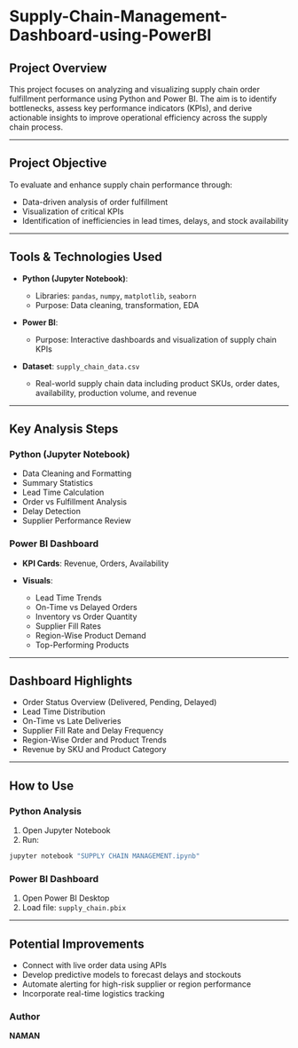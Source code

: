 # Supply-Chain-Management-Dashboard-using-PowerBI

##  Project Overview

This project focuses on analyzing and visualizing supply chain order fulfillment performance using Python and Power BI. The aim is to identify bottlenecks, assess key performance indicators (KPIs), and derive actionable insights to improve operational efficiency across the supply chain process.

---

##  Project Objective

To evaluate and enhance supply chain performance through:

* Data-driven analysis of order fulfillment
* Visualization of critical KPIs
* Identification of inefficiencies in lead times, delays, and stock availability

---

##  Tools & Technologies Used

* **Python (Jupyter Notebook)**:

  * Libraries: `pandas`, `numpy`, `matplotlib`, `seaborn`
  * Purpose: Data cleaning, transformation, EDA

* **Power BI**:

  * Purpose: Interactive dashboards and visualization of supply chain KPIs

* **Dataset**: `supply_chain_data.csv`

  * Real-world supply chain data including product SKUs, order dates, availability, production volume, and revenue

---

##  Key Analysis Steps

###  Python (Jupyter Notebook)

* Data Cleaning and Formatting
* Summary Statistics
* Lead Time Calculation
* Order vs Fulfillment Analysis
* Delay Detection
* Supplier Performance Review

###  Power BI Dashboard

* **KPI Cards**: Revenue, Orders, Availability
* **Visuals**:

  * Lead Time Trends
  * On-Time vs Delayed Orders
  * Inventory vs Order Quantity
  * Supplier Fill Rates
  * Region-Wise Product Demand
  * Top-Performing Products

---

##  Dashboard Highlights

*  Order Status Overview (Delivered, Pending, Delayed)
*  Lead Time Distribution
*  On-Time vs Late Deliveries
*  Supplier Fill Rate and Delay Frequency
*  Region-Wise Order and Product Trends
*  Revenue by SKU and Product Category

---

##  How to Use

### Python Analysis

1. Open Jupyter Notebook
2. Run:

```bash
jupyter notebook "SUPPLY CHAIN MANAGEMENT.ipynb"
```

### Power BI Dashboard

1. Open Power BI Desktop
2. Load file: `supply_chain.pbix`

---

##  Potential Improvements

* Connect with live order data using APIs
* Develop predictive models to forecast delays and stockouts
* Automate alerting for high-risk supplier or region performance
* Incorporate real-time logistics tracking


###  Author

**NAMAN**

